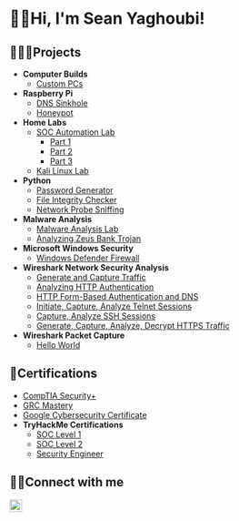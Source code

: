 <h1>👋🏻Hi, I'm Sean Yaghoubi!</h1>
  
<h2>👨🏻‍💻Projects</h2>

- <b>Computer Builds</b>
  - [Custom PCs](https://github.com/Yagoobz/CustomPCBuilds)
- <b>Raspberry Pi</b>
  - [DNS Sinkhole](...)
  - [Honeypot](...)
- <b>Home Labs</b>
  - [SOC Automation Lab](...)
    - [Part 1](...)
    - [Part 2](...)
    - [Part 3](...)
  - [Kali Linux Lab](...)
- <b>Python</b>
  - [Password Generator](...)
  - [File Integrity Checker](...)
  - [Network Probe Sniffing](...)
- <b>Malware Analysis</b>
  - [Malware Analysis Lab](...)
  - [Analyzing Zeus Bank Trojan](...)
- <b>Microsoft Windows Security</b>
  - [Windows Defender Firewall](https://github.com/Yagoobz/WindowsDefenderFirewall)
- <b>Wireshark Network Security Analysis</b>
  - [Generate and Capture Traffic](https://github.com/Yagoobz/GenerateAndCaptureTraffic)
  - [Analyzing HTTP Authentication](https://github.com/Yagoobz/AnalyzingHTTPAuthentication)
  - [HTTP Form-Based Authentication and DNS](...)
  - [Initiate, Capture, Analyze Telnet Sessions](...)
  - [Capture, Analyze SSH Sessions](...)
  - [Generate, Capture, Analyze, Decrypt HTTPS Traffic](...)
- <b>Wireshark Packet Capture</b>
  - [Hello World](...)

 <h2>📄Certifications</h2>

- [CompTIA Security+](...)
- [GRC Mastery](...)
- [Google Cybersecurity Certificate](https://www.credly.com/badges/01d71e21-671e-45c5-8a4a-b3267e4dab57/linked_in_profile)
- <b>TryHackMe Certifications</b>
  - [SOC Level 1](...)
  - [SOC Level 2](...)
  - [Security Engineer](...) 

<h2>🤳🏻Connect with me</h2>

[<img align="left" alt="SeanYaghoubi | LinkedIn" width="22px" src="https://cdn.jsdelivr.net/npm/simple-icons@v3/icons/linkedin.svg" />][linkedin]

[linkedin]: https://www.linkedin.com/in/sean-yaghoubi-87b5a5227/

